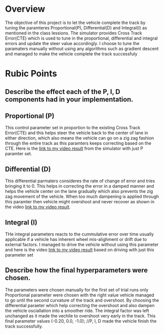 # Overview

The objective of this project is to let the vehicle complete the track by tuning the paramteres Proportional(P), Differential(D) and Integral(I) as mentioned in the class lessions. The simulator provides Cross Track Error(CTE) which is used to tune in the proportional, differential and integral errors and update the steer value accordingly. I choose to tune the paramaters manually without using any algorithms such as gradient descent and managed to make the vehicle complete the track successfuly

# Rubic Points

## Describe the effect each of the P, I, D components had in your implementation.

## Proportional (P)
This control parameter set in proportion to the existing Cross Track Error(CTE) and this helps steer the vehicle back to the center of lane in either direction, which also means the vehicle can go on a zig zag fashion through the entire track as this paramters keeps correcting based on the CTE. Here is the [link to my video result](./capture/P_Video.mp4) from the simulator with just P paramter set.

## Differential (D)
This differential parmaters consideres the rate of change of error and tries bringing it to 0. This helps in correcting the error in a damped manner and helps the vehicle center on the lane gradually which also prevents the zig zag movement of the vehicle. When too much dampening is applied through this paramter then vehicle might overshoot and never recover as shown in the video [link to my video result](./capture/D_Video.mp4).

## Integral (I)
THe integral parameters reacts to the cummulative error over time usually applicable if a vehicle has inherent wheel mis-alighment or drift due to external factors. I managed to drive the vehicle without using this parameter and here is the video [link to my video result](./capture/I_Video.mp4) based on driving with just this parameter set

## Describe how the final hyperparameters were chosen.
The parameters were chosen manually for the first set of trial runs only Proportional parameter were chosen with the right value vehicle managed to go until the second curvature of the track and overshoot. By choosing the differential paraeter which help correcting the overshoot and also dampen the vehicle osciallation into a smoother ride. The integral factor was left unchanged as it made the vechile to overshoot very early in the track. This final parameter values (-0.20, 0.0, -1.0); //P, I, D made the vehicle finish the track successfully.

